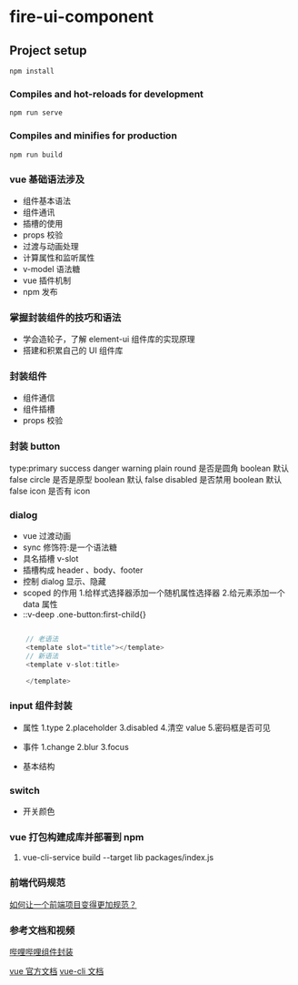 # fire-ui-component

## Project setup

```
npm install
```

### Compiles and hot-reloads for development

```
npm run serve
```

### Compiles and minifies for production

```
npm run build
```

### vue 基础语法涉及

- 组件基本语法
- 组件通讯
- 插槽的使用
- props 校验
- 过渡与动画处理
- 计算属性和监听属性
- v-model 语法糖
- vue 插件机制
- npm 发布

### 掌握封装组件的技巧和语法

- 学会造轮子，了解 element-ui 组件库的实现原理
- 搭建和积累自己的 UI 组件库

### 封装组件

- 组件通信
- 组件插槽
- props 校验

### 封装 button

type:primary success danger warning
plain
round 是否是圆角 boolean 默认 false
circle 是否是原型 boolean 默认 false
disabled 是否禁用 boolean 默认 false
icon 是否有 icon

### dialog

- vue 过渡动画
- sync 修饰符:是一个语法糖
- 具名插槽 v-slot
- 插槽构成 header 、body、footer
- 控制 dialog 显示、隐藏
- scoped 的作用 1.给样式选择器添加一个随机属性选择器 2.给元素添加一个 data 属性
- ::v-deep .one-button:first-child{}

```javascript

    // 老语法
    <template slot="title"></template>
    // 新语法
    <template v-slot:title>

    </template>

```

### input 组件封装

- 属性
  1.type
  2.placeholder
  3.disabled 4.清空 value 5.密码框是否可见
- 事件
  1.change
  2.blur
  3.focus

- 基本结构

### switch

- 开关颜色

### vue 打包构建成库并部署到 npm

1. vue-cli-service build --target lib packages/index.js

### 前端代码规范

[如何让一个前端项目变得更加规范？]()

### 参考文档和视频

[哔哩哔哩组件封装](https://www.bilibili.com/video/BV1nJ411V75n?from=search&seid=17093487258785068881)

[vue 官方文档](https://vuejs.bootcss.com/guide/)
[vue-cli 文档](https://cli.vuejs.org/zh/guide/)
